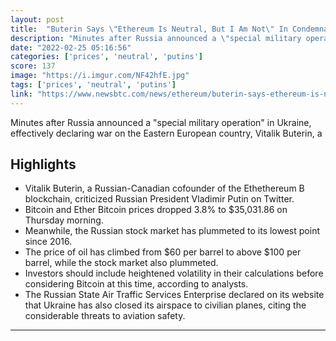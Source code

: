```yaml
---
layout: post
title:  "Buterin Says \"Ethereum Is Neutral, But I Am Not\" In Condemnation Of Russia's Attack"
description: "Minutes after Russia announced a \"special military operation\" in Ukraine, effectively declaring war on the Eastern European country, Vitalik Buterin, a"
date: "2022-02-25 05:16:56"
categories: ['prices', 'neutral', 'putins']
score: 137
image: "https://i.imgur.com/NF42hfE.jpg"
tags: ['prices', 'neutral', 'putins']
link: "https://www.newsbtc.com/news/ethereum/buterin-says-ethereum-is-neutral-but-i-am-not/"
---
```


Minutes after Russia announced a \"special military operation\" in Ukraine, effectively declaring war on the Eastern European country, Vitalik Buterin, a

## Highlights

- Vitalik Buterin, a Russian-Canadian cofounder of the Ethethereum B blockchain, criticized Russian President Vladimir Putin on Twitter.
- Bitcoin and Ether Bitcoin prices dropped 3.8% to $35,031.86 on Thursday morning.
- Meanwhile, the Russian stock market has plummeted to its lowest point since 2016.
- The price of oil has climbed from $60 per barrel to above $100 per barrel, while the stock market also plummeted.
- Investors should include heightened volatility in their calculations before considering Bitcoin at this time, according to analysts.
- The Russian State Air Traffic Services Enterprise declared on its website that Ukraine has also closed its airspace to civilian planes, citing the considerable threats to aviation safety.

---
